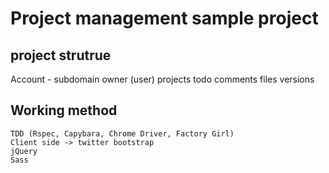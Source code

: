 # Project management sample project

## project strutrue
Account
	- subdomain
	owner (user)
	projects
		todo
			comments
		files
			versions


## Working method
	TDD (Rspec, Capybara, Chrome Driver, Factory Girl)
	Client side -> twitter bootstrap
	jQuery
	Sass